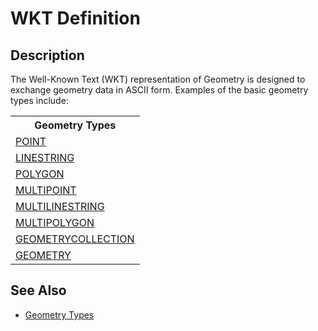 # WKT Definition

## Description

The Well-Known Text (WKT) representation of Geometry is designed to exchange geometry data in ASCII form. Examples of the basic geometry types include:

<table><tbody><tr><th>Geometry Types</th></tr>
<tr><td><a href="/kb/en/point/">POINT</a></td></tr>
<tr><td><a href="/kb/en/linestring/">LINESTRING</a></td></tr>
<tr><td><a href="/kb/en/polygon/">POLYGON</a></td></tr>
<tr><td><a href="/kb/en/multipoint/">MULTIPOINT</a></td></tr>
<tr><td><a href="/kb/en/multilinestring/">MULTILINESTRING</a></td></tr>
<tr><td><a href="/kb/en/multipolygon/">MULTIPOLYGON</a></td></tr>
<tr><td><a href="/kb/en/geometrycollection/">GEOMETRYCOLLECTION</a></td></tr>
<tr><td><a href="/kb/en/geometry/">GEOMETRY</a></td></tr>
</tbody></table>

## See Also

- [Geometry Types](/sql-statements-structure/geographic-geometric-features/geometry-types)